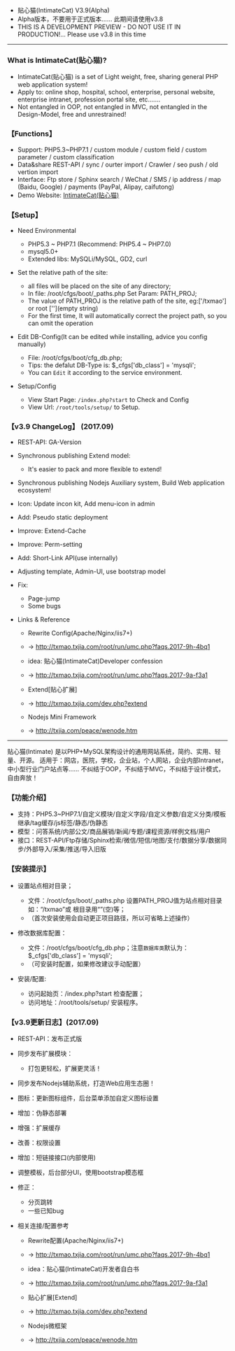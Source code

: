 
* 贴心猫(IntimateCat) V3.9(Alpha)
* Alpha版本，不要用于正式版本…… 此期间请使用v3.8
* THIS IS A DEVELOPMENT PREVIEW - DO NOT USE IT IN PRODUCTION!... Please use v3.8 in this time

--- --- --- --- --- --- --- --- --- 


### What is IntimateCat(贴心猫)?

* IntimateCat(贴心猫) is a set of Light weight, free, sharing general PHP web application system!
* Apply to: online shop, hospital, school, enterprise, personal website, enterprise intranet, profession portal site, etc.......
* Not entangled in OOP, not entangled in MVC, not entangled in the Design-Model, free and unrestrained!


### 【Functions】

* Support: PHP5.3~PHP7.1 / custom module / custom field / custom parameter / custom classification
* Data&share REST-API / sync / ourter import / Crawler / seo push / old vertion import
* Interface: Ftp store / Sphinx search / WeChat / SMS / ip address / map (Baidu, Google) / payments (PayPal, Alipay, caifutong)
* Demo Website: [IntimateCat(贴心猫)](http://txmao.txjia.com/)


### 【Setup】

* Need Environmental
  - PHP5.3 ~ PHP7.1 (Recommend: PHP5.4 ~ PHP7.0)
  - mysql5.0+
  - Extended libs: MySQLi/MySQL, GD2, curl

* Set the relative path of the site: 
  - all files will be placed on the site of any directory; 
  - In file: /root/cfgs/boot/_paths.php Set Param: PATH_PROJ; 
  - The value of PATH_PROJ is the relative path of the site, eg:['/txmao'] or root [''](empty string)
  - For the first time, It will automatically correct the project path, so you can omit the operation

* Edit DB-Config(It can be edited while installing, advice you config manually) 
  - File: /root/cfgs/boot/cfg_db.php; 
  - Tips: the defalut DB-Type is: $_cfgs['db_class'] = 'mysqli'; 
  - You can `Edit` it according to the service environment.

* Setup/Config 
  - View Start Page: `/index.php?start` to Check and Config
  - View Url: `/root/tools/setup/` to Setup.


### 【v3.9 ChangeLog】 (2017.09)

* REST-API: GA-Version

* Synchronous publishing Extend model:
  - It's easier to pack and more flexible to extend!

* Synchronous publishing Nodejs Auxiliary system, Build Web application ecosystem!

* Icon: Update incon kit, Add menu-icon in admin

* Add: Pseudo static deployment

* Improve: Extend-Cache

* Improve: Perm-setting

* Add: Short-Link API(use internally)

* Adjusting template, Admin-UI, use bootstrap model

* Fix: 
  - Page-jump
  - Some bugs

* Links & Reference

  - Rewrite Config(Apache/Nginx/iis7+)  
  - -> http://txmao.txjia.com/root/run/umc.php?faqs.2017-9h-4bq1

  - idea: 贴心猫(IntimateCat)Developer confession  
  - -> http://txmao.txjia.com/root/run/umc.php?faqs.2017-9a-f3a1

  - Extend[贴心扩展]  
  - -> http://txmao.txjia.com/dev.php?extend

  - Nodejs Mini Framework  
  - -> http://txjia.com/peace/wenode.htm

--- --- --- --- --- --- --- --- --- 

贴心猫(Intimate) 是以PHP+MySQL架构设计的通用网站系统，简约、实用、轻量、开源。
适用于：网店，医院，学校，企业站，个人网站，企业内部Intranet，中小型行业门户站点等……
不纠结于OOP，不纠结于MVC，不纠结于设计模式，自由奔放！


### 【功能介绍】

* 支持：PHP5.3~PHP7.1/自定义模块/自定义字段/自定义参数/自定义分类/模板继承/tag缓存/js标签/静态/伪静态
* 模型：问答系统/内部公文/商品展销/新闻/专题/课程资源/样例文档/用户
* 接口：REST-API/Ftp存储/Sphinx检索/微信/短信/地图/支付/数据分享/数据同步/外部导入/采集/推送/导入旧版


### 【安装提示】

* 设置站点相对目录；
  - 文件：/root/cfgs/boot/_paths.php 设置PATH_PROJ值为站点相对目录如：“/txmao”或 根目录用“”(空)等；
  - （首次安装使用会自动更正项目路径，所以可省略上述操作）

* 修改数据库配置：
  - 文件：/root/cfgs/boot/cfg_db.php；注意`数据库类`默认为：$_cfgs['db_class'] = 'mysqli';
  - （可安装时配置，如果修改建议手动配置）

* 安装/配置: 
  - 访问起始页：/index.php?start 检查配置；
  - 访问地址：/root/tools/setup/ 安装程序。


### 【v3.9更新日志】(2017.09)

* REST-API：发布正式版

* 同步发布扩展模块：
  - 打包更轻松，扩展更灵活！

* 同步发布Nodejs辅助系统，打造Web应用生态圈！

* 图标：更新图标组件，后台菜单添加自定义图标设置

* 增加：伪静态部署

* 增强：扩展缓存

* 改善：权限设置

* 增加：短链接接口(内部使用)

* 调整模板，后台部分UI，使用bootstrap模态框

* 修正：
  - 分页跳转
  - 一些已知bug

* 相关连接/配置参考

  - Rewrite配置(Apache/Nginx/iis7+)  
  - -> http://txmao.txjia.com/root/run/umc.php?faqs.2017-9h-4bq1

  - idea：贴心猫(IntimateCat)开发者自白书  
  - -> http://txmao.txjia.com/root/run/umc.php?faqs.2017-9a-f3a1

  - 贴心扩展[Extend]  
  - -> http://txmao.txjia.com/dev.php?extend

  - Nodejs微框架  
  - -> http://txjia.com/peace/wenode.htm
